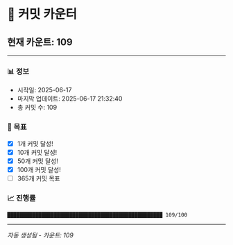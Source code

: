 # 🔢 커밋 카운터

## 현재 카운트: 109

---

### 📊 정보
- 시작일: 2025-06-17
- 마지막 업데이트: 2025-06-17 21:32:40
- 총 커밋 수: 109

### 🎯 목표
- [x] 1개 커밋 달성!
- [x] 10개 커밋 달성!
- [x] 50개 커밋 달성!
- [x] 100개 커밋 달성!
- [ ] 365개 커밋 목표

### 📈 진행률
```
██████████████████████████████████████████████████ 109/100
```

---
*자동 생성됨 - 카운트: 109*
